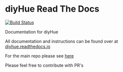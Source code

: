 # diyHue Read The Docs
[![Build Status](https://readthedocs.org/projects/diyhue/badge/?version=latest)](https://readthedocs.org/projects/diyhue/)

Documentation for diyHue

All documentation  and instructions can be found over at [diyhue.readthedocs.io](https://diyhue.readthedocs.io/)

For the main repo please see [here](https://github.com/diyhue/diyHue)

Please feel free to contribute with PR's
